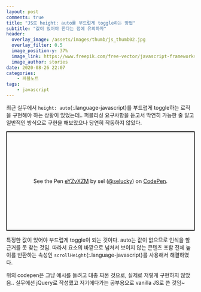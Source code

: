 ```yaml
---
layout: post
comments: true
title: "JS로 height: auto를 부드럽게 toggle하는 방법"
subtitle: "값이 있어야 한다는 점에 유의하자"
header:
  overlay_image: /assets/images/thumb/js_thumb02.jpg
  overlay_filter: 0.5
  image_position-y: 37%
  image_link: https://www.freepik.com/free-vector/javascript-frameworks-concept-illustration_6183526.htm#page=1&query=javascript&position=0
  image_author: stories
date: 2020-08-26 22:07
categories:
    - 퍼블노트
tags:
    - javascript
---
```


최근 실무에서 ```height: auto```{:.language-javascript}를 부드럽게 toggle하는 로직을 구현해야 하는 상황이 있었는데.. 퍼블리싱 요구사항을 듣고서 막연히 가능한 줄 알고 일반적인 방식으로 구현을 해보았으나 당연히 작동하지 않았다.

<p class="codepen" data-height="265" data-theme-id="default" data-default-tab="js,result" data-user="selucky" data-slug-hash="eYZvXZM" style="height: 265px; box-sizing: border-box; display: flex; align-items: center; justify-content: center; border: 2px solid; margin: 1em 0; padding: 1em;" data-pen-title="eYZvXZM">
  <span>See the Pen <a href="https://codepen.io/selucky/pen/eYZvXZM">
  eYZvXZM</a> by sel (<a href="https://codepen.io/selucky">@selucky</a>)
  on <a href="https://codepen.io">CodePen</a>.</span>
</p>
<script async src="https://static.codepen.io/assets/embed/ei.js"></script>

특정한 값이 있어야 부드럽게 toggle이 되는 것이다. auto는 값이 없으므로 인식을 할 근거를 못 찾는 것임. 따라서 요소의 바깥으로 넘쳐서 보이지 않는 콘텐츠 포함 전체 높이를 반환하는 속성인 ```scrollHeight```{:.language-javascript}를 사용해서 해결하였다.

위의 codepen은 그냥 예시를 들려고 대충 짜본 것으로, 실제로 저렇게 구현하지 않았음.. 실무에선 jQuery로 작성했고 저기에다가는 공부용으로 vanilla JS로 쓴 것임~